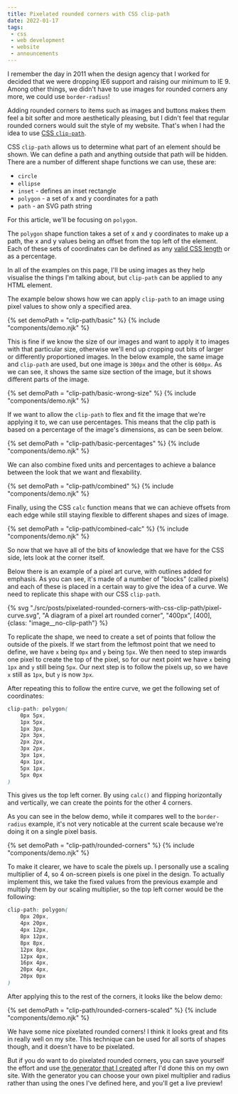 ```yaml
---
title: Pixelated rounded corners with CSS clip-path
date: 2022-01-17
tags:
 - css
 - web development
 - website
 - announcements
---
```

I remember the day in 2011 when the design agency that I worked for decided that we were dropping IE6 support and raising our minimum to IE 9. Among other things, we didn't have to use images for rounded corners any more, we could use `border-radius`!

Adding rounded corners to items such as images and buttons makes them feel a bit softer and more aesthetically pleasing, but I didn't feel that regular rounded corners would suit the style of my website. That's when I had the idea to use [CSS `clip-path`](https://developer.mozilla.org/en-US/docs/Web/CSS/clip-path).

<!-- excerpt -->

CSS `clip-path` allows us to determine what part of an element should be shown. We can define a path and anything outside that path will be hidden. There are a number of different shape functions we can use, these are:
 - `circle`
 - `ellipse`
 - `inset` - defines an inset rectangle
 - `polygon` - a set of x and y coordinates for a path
 - `path` - an SVG path string

For this article, we'll be focusing on `polygon`.

The `polygon` shape function takes a set of x and y coordinates to make up a path, the x and y values being an offset from the top left of the element. Each of these sets of coordinates can be defined as any [valid CSS length](https://developer.mozilla.org/en-US/docs/Web/CSS/length) or as a percentage.

In all of the examples on this page, I'll be using images as they help visualise the things I'm talking about, but `clip-path` can be applied to any HTML element.

The example below shows how we can apply `clip-path` to an image using pixel values to show only a specified area.

{% set demoPath = "clip-path/basic" %}
{% include "components/demo.njk" %}

This is fine if we know the size of our images and want to apply it to images with that particular size, otherwise we'll end up cropping out bits of larger or differently proportioned images. In the below example, the same image and `clip-path` are used, but one image is `300px` and the other is `600px`. As we can see, it shows the same size section of the image, but it shows different parts of the image.

{% set demoPath = "clip-path/basic-wrong-size" %}
{% include "components/demo.njk" %}

If we want to allow the `clip-path` to flex and fit the image that we're applying it to, we can use percentages. This means that the clip path is based on a percentage of the image's dimensions, as can be seen below.

{% set demoPath = "clip-path/basic-percentages" %}
{% include "components/demo.njk" %}

We can also combine fixed units and percentages to achieve a balance between the look that we want and flexability.

{% set demoPath = "clip-path/combined" %}
{% include "components/demo.njk" %}

Finally, using the CSS `calc` function means that we can achieve offsets from each edge while still staying flexible to different shapes and sizes of image.

{% set demoPath = "clip-path/combined-calc" %}
{% include "components/demo.njk" %}

So now that we have all of the bits of knowledge that we have for the CSS side, lets look at the corner itself.

Below there is an example of a pixel art curve, with outlines added for emphasis. As you can see, it's made of a number of "blocks" (called pixels) and each of these is placed in a certain way to give the idea of a curve. We need to replicate this shape with our CSS `clip-path`.

{% svg "./src/posts/pixelated-rounded-corners-with-css-clip-path/pixel-curve.svg", "A diagram of a pixel art rounded corner", "400px", [400], {class: "image__no-clip-path"} %}

To replicate the shape, we need to create a set of points that follow the outside of the pixels. If we start from the leftmost point that we need to define, we have `x` being `0px` and `y` being `5px`. We then need to step inwards one pixel to create the top of the pixel, so for our next point we have `x` being `1px` and `y` still being `5px`. Our next step is to follow the pixels up, so we have `x` still as `1px`, but `y` is now `3px`.

After repeating this to follow the entire curve, we get the following set of coordinates:

``` css
clip-path: polygon(
	0px 5px,
	1px 5px,
	1px 3px,
	2px 3px,
	2px 2px,
	3px 2px,
	3px 1px,
	4px 1px,
	5px 1px,
	5px 0px
)
```

This gives us the top left corner. By using `calc()` and flipping horizontally and vertically, we can create the points for the other 4 corners.

As you can see in the below demo, while it compares well to the `border-radius` example,  it's not very noticable at the current scale because we're doing it on a single pixel basis.

{% set demoPath = "clip-path/rounded-corners" %}
{% include "components/demo.njk" %}

To make it clearer, we have to scale the pixels up. I personally use a scaling multiplier of 4, so 4 on-screen pixels is one pixel in the design. To actually implement this, we take the fixed values from the previous example and multiply them by our scaling multiplier, so the top left corner would be the following:

``` css
clip-path: polygon(
	0px 20px,
	4px 20px,
	4px 12px,
	8px 12px,
	8px 8px,
	12px 8px,
	12px 4px,
	16px 4px,
	20px 4px,
	20px 0px
)
```

After applying this to the rest of the corners, it looks like the below demo:

{% set demoPath = "clip-path/rounded-corners-scaled" %}
{% include "components/demo.njk" %}

We have some nice pixelated rounded corners! I think it looks great and fits in really well on my site. This technique can be used for all sorts of shapes though, and it doesn't have to be pixelated.

But if you do want to do pixelated rounded corners, you can save yourself the effort and use [the generator that I created](https://pixelcorners.lukeb.co.uk/) after I'd done this on my own site. With the generator you can choose your own pixel multiplier and radius rather than using the ones I've defined here, and you'll get a live preview!
